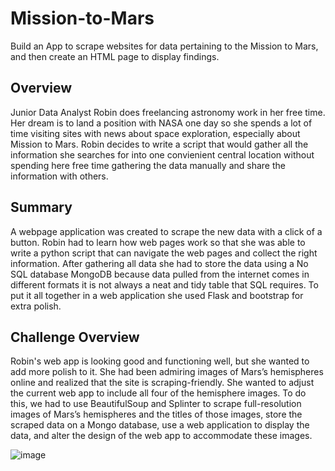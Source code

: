 # Mission-to-Mars
Build an App to scrape websites for data pertaining to the Mission to Mars, and then create an HTML page to display findings.

## Overview
Junior Data Analyst Robin does freelancing astronomy work in her free time. Her dream is to land a position with NASA one day so she spends a lot of time visiting sites with news about space exploration, especially about Mission to Mars. Robin decides to write a script that would gather all the information she searches for into one convienient central location without spending here free time gathering the data manually and share the information with others.

## Summary 
A webpage application was created to scrape the new data with a click of a button. Robin had to learn how web pages work so that she was able to write a python script that can navigate the web pages and collect the right information. After gathering all data she had to store the data using a No SQL database MongoDB because data pulled from the internet comes in different formats it is not always a neat and tidy table that SQL requires. To put it all together in a web application she used Flask and bootstrap for extra polish.

## Challenge Overview
Robin's web app is looking good and functioning well, but she wanted to add more polish to it. She had been admiring images of Mars’s hemispheres online and realized that the site is scraping-friendly. 
She wanted to adjust the current web app to include all four of the hemisphere images. To do this, we had to use BeautifulSoup and Splinter to scrape full-resolution images of Mars’s hemispheres and the titles of those images, store the scraped data on a Mongo database, use a web application to display the data, and alter the design of the web app to accommodate these images.


![image](https://user-images.githubusercontent.com/78935551/117555459-5ae66e80-b02d-11eb-8914-23fd89cea85a.png)


